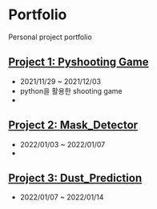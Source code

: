 # Portfolio
Personal project portfolio

## [Project 1: Pyshooting Game](https://github.com/heyheynew/PyShooting)
- 2021/11/29 ~ 2021/12/03
- python을 활용한 shooting game
-

## [Project 2: Mask_Detector](https://github.com/heyheynew/Mask_Detector.git)
- 2022/01/03 ~ 2022/01/07
- 
## [Project 3: Dust_Prediction](https://github.com/heyheynew/Dust_Prediction.git)
- 2022/01/07 ~ 2022/01/14
